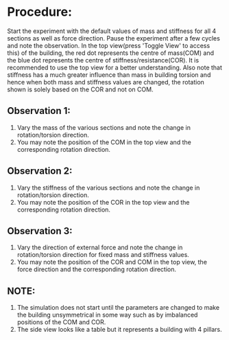 # Procedure:
Start the experiment with the default values of mass and stiffness for all 4 sections as well as force direction. Pause the experiment after a few cycles and note the observation. In the top view(press 'Toggle View' to access this) of the building, the red dot represents the centre of mass(COM) and the blue dot represents the centre of stiffness/resistance(COR). It is recommended to use the top view for a better understanding. Also note that stiffness has a much greater influence than mass in building torsion and hence when both mass and stiffness values are changed, the rotation shown is solely based on the COR and not on COM.

## Observation 1:
 1. Vary the mass of the various sections and note the change in rotation/torsion direction.
 2. You may note the position of the COM in the top view and the corresponding rotation direction.

## Observation 2:
 1. Vary the stiffness of the various sections and note the change in rotation/torsion direction.
 2. You may note the position of the COR in the top view and the corresponding rotation direction.

## Observation 3:
 1. Vary the direction of external force and note the change in rotation/torsion direction for fixed mass and stiffness values.
 2. You may note the position of the COR and COM in the top view, the force direction and the corresponding rotation direction.

## NOTE:
 1. The simulation does not start until the parameters are changed to make the building unsymmetrical in some way such as by imbalanced positions of the COM and COR.
 2. The side view looks like a table but it represents a building with 4 pillars.